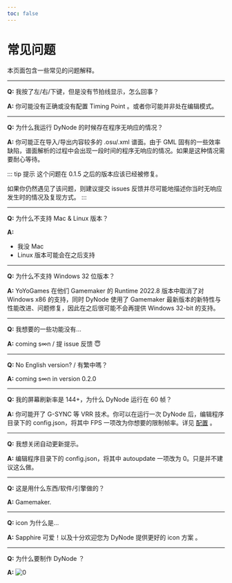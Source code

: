 ```yaml
---
toc: false
---
```



# 常见问题

本页面包含一些常见的问题解释。

-----------
**Q:** 我按了左/右/下键，但是没有节拍线显示，怎么回事？

**A:** 你可能没有正确或没有配置 Timing Point 。或者你可能并非处在编辑模式。

-----------
**Q:** 为什么我运行 DyNode 的时候存在程序无响应的情况？

**A:** 你可能正在导入/导出内容较多的 .osu/.xml 谱面。由于 GML 固有的一些效率缺陷，谱面解析的过程中会出现一段时间的程序无响应的情况。如果是这种情况需要耐心等待。

::: tip 提示
这个问题在 0.1.5 之后的版本应该已经被修复。

如果你仍然遇见了该问题，则建议提交 issues 反馈并尽可能地描述你当时无响应发生时的情况及复现方式。
:::

-----------
**Q:** 为什么不支持 Mac & Linux 版本？

**A:** 
* 我没 Mac 
* Linux 版本可能会在之后支持

-----------
**Q:** 为什么不支持 Windows 32 位版本？

**A:** YoYoGames 在他们 Gamemaker 的 Runtime 2022.8 版本中取消了对 Windows x86 的支持，同时 DyNode 使用了 Gamemaker 最新版本的新特性与性能改进、问题修复，因此在之后很可能不会再提供 Windows 32-bit 的支持。

-----------
**Q:** 我想要的一些功能没有...

**A:** coming s∞n / 提 issue 反馈 😇 

-----------
**Q:** No English version? / 有繁中嗎？

**A:** coming s∞n in version 0.2.0

-----------
**Q:** 我的屏幕刷新率是 144+，为什么 DyNode 运行在 60 帧？

**A:** 你可能开了 G-SYNC 等 VRR 技术。你可以在运行一次 DyNode 后，编辑程序目录下的 config.json，将其中 FPS 一项改为你想要的限制帧率。详见 [配置](/guide/configuration.html#fps) 。

-----------
**Q:** 我想关闭自动更新提示。

**A:** 编辑程序目录下的 config.json，将其中 autoupdate 一项改为 0。只是并不建议这么做。

-----------
**Q:** 这是用什么东西/软件/引擎做的？

**A:** Gamemaker.

-----------
**Q:** icon 为什么是...

**A:** Sapphire 可爱！以及十分欢迎您为 DyNode 提供更好的 icon 方案 。

-----------
**Q:** 为什么要制作 DyNode ？

**A:**
![0](https://user-images.githubusercontent.com/31349569/184602740-20c4f7f8-9d25-486f-94d8-422cbc625890.png)
 